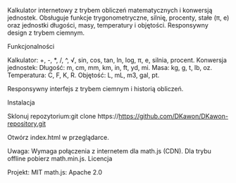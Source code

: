 Kalkulator internetowy z trybem obliczeń matematycznych i konwersją jednostek. Obsługuje funkcje trygonometryczne, silnię, procenty, stałe (π, e) oraz jednostki długości, masy, temperatury i objętości. Responsywny design z trybem ciemnym.

Funkcjonalności

Kalkulator: +, -, *, /, ^, √, sin, cos, tan, ln, log, π, e, silnia, procent.
Konwersja jednostek:
Długość: m, cm, mm, km, in, ft, yd, mi.
Masa: kg, g, t, lb, oz.
Temperatura: C, F, K, R.
Objętość: L, mL, m3, gal, pt.


Responsywny interfejs z trybem ciemnym i historią obliczeń.

Instalacja

Sklonuj repozytorium:git clone https://https://github.com/DKawon/DKawon-repository.git


Otwórz index.html w przeglądarce.

Uwaga: Wymaga połączenia z internetem dla math.js (CDN). Dla trybu offline pobierz math.min.js.
Licencja

Projekt: MIT 
math.js: Apache 2.0
